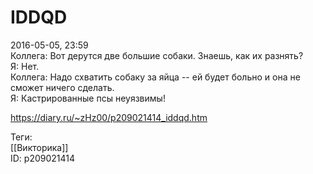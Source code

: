 IDDQD
======

   
 2016-05-05, 23:59   
  Коллега: Вот дерутся две большие собаки. Знаешь, как их разнять?   
 Я: Нет.   
 Коллега: Надо схватить собаку за яйца -- ей будет больно и она не сможет ничего сделать.   
 Я: Кастрированные псы неуязвимы!   
    
 <https://diary.ru/~zHz00/p209021414_iddqd.htm>   
   
 Теги:   
 [[Викторика]]   
 ID: p209021414